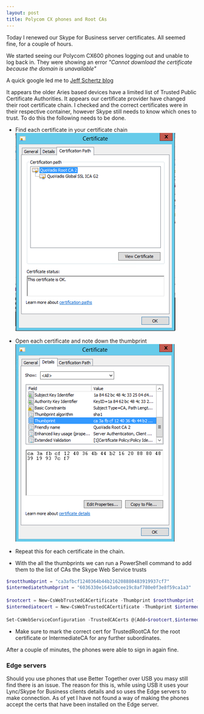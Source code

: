```yaml
---
layout: post
title: Polycom CX phones and Root CAs
---
```


Today I renewed our Skype for Business server certificates. All seemed fine, for a couple of hours.

We started seeing our Polycom CX600 phones logging out and unable to log back in. They were showing an error _"Cannot download the certificate because the domain is unavailable"_

A quick google led me to [Jeff Schertz blog](http://blog.schertz.name/2014/10/lync-phone-edition-and-public-certificates/)

It appears the older Aries based devices have a limited list of Trusted Public Certificate Authorities. It appears our certificate provider have changed their root certificate chain.
I checked and the correct certificates were in their respective container, however Skype still needs to know which ones to trust. To do this the following needs to be done.

* Find each certificate in your certificate chain
![Skype Cert Chain](/images/Skype_CA.png)

* Open each certificate and note down the thumbprint
![Skype CA Thumbprint](/images/Skype_CA_Thumbprint.png)

* Repeat this for each certificate in the chain.

* With the all the thumbprints we can run a PowerShell command to add them to the list of CAs the Skype Web Service trusts

```powershell
$rootthumbprint = "ca3afbcf1240364b44b216208880483919937cf7"
$intermediatethumbprint = "6036330e1643a0cee19c8af780e0f3e8f59ca1a3"

$rootcert = New-CsWebTrustedCACertificate -Thumbprint $rootthumbprint -CAStore TrustedRootCA
$intermediatecert = New-CsWebTrustedCACertificate -Thumbprint $intermediatethumbprint -CAStore IntermediateCA

Set-CsWebServiceConfiguration -TrustedCACerts @{Add=$rootcert,$intermediatecert}
```
* Make sure to mark the correct cert for TrustedRootCA for the root certificate or IntermediateCA for any further subordinates.


After a couple of minutes, the phones were able to sign in again fine.

### Edge servers
Should you use phones that use Better Together over USB you masy still find there is an issue. The reason for this is, while using USB it uses your Lync/Skype for Business clients details
and so uses the Edge servers to make connection. As of yet I have not found a way of making the phones accept the certs that have been installed on the Edge server.